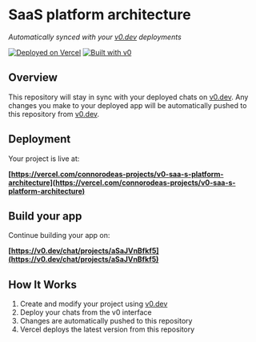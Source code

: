 # SaaS platform architecture

*Automatically synced with your [v0.dev](https://v0.dev) deployments*

[![Deployed on Vercel](https://img.shields.io/badge/Deployed%20on-Vercel-black?style=for-the-badge&logo=vercel)](https://vercel.com/connorodeas-projects/v0-saa-s-platform-architecture)
[![Built with v0](https://img.shields.io/badge/Built%20with-v0.dev-black?style=for-the-badge)](https://v0.dev/chat/projects/aSaJVnBfkf5)

## Overview

This repository will stay in sync with your deployed chats on [v0.dev](https://v0.dev).
Any changes you make to your deployed app will be automatically pushed to this repository from [v0.dev](https://v0.dev).

## Deployment

Your project is live at:

**[https://vercel.com/connorodeas-projects/v0-saa-s-platform-architecture](https://vercel.com/connorodeas-projects/v0-saa-s-platform-architecture)**

## Build your app

Continue building your app on:

**[https://v0.dev/chat/projects/aSaJVnBfkf5](https://v0.dev/chat/projects/aSaJVnBfkf5)**

## How It Works

1. Create and modify your project using [v0.dev](https://v0.dev)
2. Deploy your chats from the v0 interface
3. Changes are automatically pushed to this repository
4. Vercel deploys the latest version from this repository